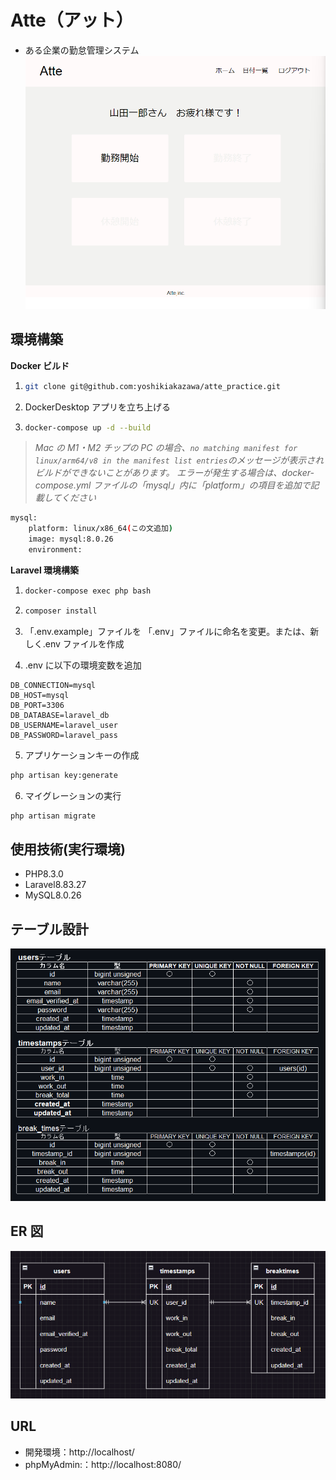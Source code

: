 # Atte（アット）

- ある企業の勤怠管理システム
  ![alt](image-2.png)

## 環境構築

**Docker ビルド**

1. ```bash
   git clone git@github.com:yoshikiakazawa/atte_practice.git
   ```
2. DockerDesktop アプリを立ち上げる
3. ```bash
   docker-compose up -d --build
   ```

> _Mac の M1・M2 チップの PC の場合、`no matching manifest for linux/arm64/v8 in the manifest list entries`のメッセージが表示されビルドができないことがあります。
> エラーが発生する場合は、docker-compose.yml ファイルの「mysql」内に「platform」の項目を追加で記載してください_

```bash
mysql:
    platform: linux/x86_64(この文追加)
    image: mysql:8.0.26
    environment:
```

**Laravel 環境構築**

1. ```bash
   docker-compose exec php bash
   ```
2. ```bash
   composer install
   ```

3. 「.env.example」ファイルを 「.env」ファイルに命名を変更。または、新しく.env ファイルを作成
4. .env に以下の環境変数を追加

```text
DB_CONNECTION=mysql
DB_HOST=mysql
DB_PORT=3306
DB_DATABASE=laravel_db
DB_USERNAME=laravel_user
DB_PASSWORD=laravel_pass
```

5. アプリケーションキーの作成

```bash
php artisan key:generate
```

6. マイグレーションの実行

```bash
php artisan migrate
```

## 使用技術(実行環境)

- PHP8.3.0
- Laravel8.83.27
- MySQL8.0.26

## テーブル設計

![alt text](image.png)

## ER 図

![alt text](image-3.png)

## URL

- 開発環境：http://localhost/
- phpMyAdmin:：http://localhost:8080/
